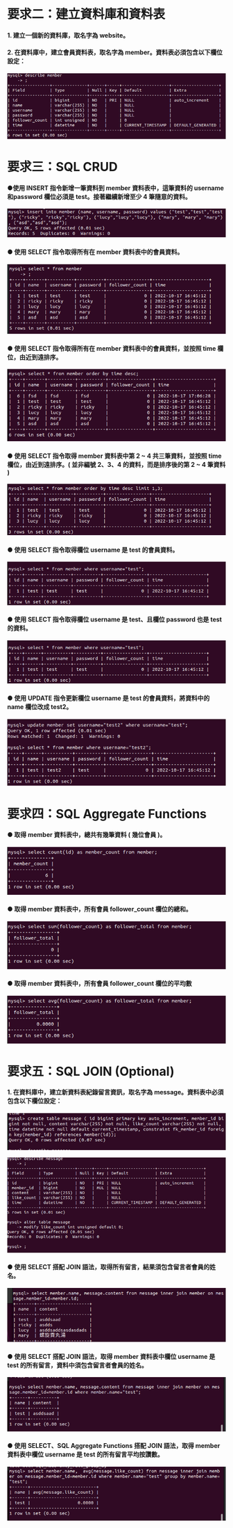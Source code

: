 # 要求⼆：建立資料庫和資料表

#### 1. 建立⼀個新的資料庫，取名字為 website。

#### 2. 在資料庫中，建立會員資料表，取名字為 member。資料表必須包含以下欄位設定：

![](./Screenshot%20from%202022-10-17%2019-07-49.png)

# 要求三：SQL CRUD

#### ●使⽤ INSERT 指令新增⼀筆資料到 member 資料表中，這筆資料的 username 和password 欄位必須是 test。接著繼續新增⾄少 4 筆隨意的資料。

![](./Screenshot%20from%202022-10-17%2017-02-56.png)

#### ● 使⽤ SELECT 指令取得所有在 member 資料表中的會員資料。

![](./Screenshot%20from%202022-10-17%2017-03-16.png)


#### ● 使⽤ SELECT 指令取得所有在 member 資料表中的會員資料，並按照 time 欄位，由近到遠排序。

![](./Screenshot%20from%202022-10-17%2017-07-28.png)


#### ● 使⽤ SELECT 指令取得 member 資料表中第 2 ~ 4 共三筆資料，並按照 time 欄位，由近到遠排序。( 並非編號 2、3、4 的資料，⽽是排序後的第 2 ~ 4 筆資料 )

![](./Screenshot%20from%202022-10-17%2017-16-40.png)


#### ● 使⽤ SELECT 指令取得欄位 username 是 test 的會員資料。

![](./Screenshot%20from%202022-10-17%2017-17-14.png)


#### ● 使⽤ SELECT 指令取得欄位 username 是 test、且欄位 password 也是 test 的資料。

![](./Screenshot%20from%202022-10-17%2017-17-14.png)


#### ● 使⽤ UPDATE 指令更新欄位 username 是 test 的會員資料，將資料中的 name 欄位改成 test2。

![](./Screenshot%20from%202022-10-17%2019-23-45.png)

# 要求四：SQL Aggregate Functions

#### ● 取得 member 資料表中，總共有幾筆資料 ( 幾位會員 )。

![](./Screenshot%20from%202022-10-17%2017-22-09.png)


#### ● 取得 member 資料表中，所有會員 follower_count 欄位的總和。

![](./Screenshot%20from%202022-10-17%2017-24-25.png)


#### ● 取得 member 資料表中，所有會員 follower_count 欄位的平均數

![](./Screenshot%20from%202022-10-17%2017-24-41.png)


# 要求五：SQL JOIN (Optional)

#### 1. 在資料庫中，建立新資料表紀錄留⾔資訊，取名字為 message。資料表中必須包含以下欄位設定：

![](./Screenshot%20from%202022-10-17%2017-56-58.png)

![](./Screenshot%20from%202022-10-17%2018-00-26.png)

#### ● 使⽤ SELECT 搭配 JOIN 語法，取得所有留⾔，結果須包含留⾔者會員的姓名。

![](./Screenshot%20from%202022-10-17%2018-12-55.png)

#### ● 使⽤ SELECT 搭配 JOIN 語法，取得 member 資料表中欄位 username 是 test 的所有留⾔，資料中須包含留⾔者會員的姓名。

![](./Screenshot%20from%202022-10-17%2018-13-54.png)


#### ● 使⽤ SELECT、SQL Aggregate Functions 搭配 JOIN 語法，取得 member 資料表中欄位 username 是 test 的所有留⾔平均按讚數。

![](./Screenshot%20from%202022-10-17%2018-19-35.png)
